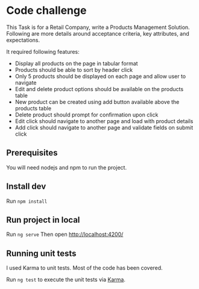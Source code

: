 # Code challenge

This Task is for a Retail Company, write a Products Management Solution. Following are more details around
acceptance criteria, key attributes, and expectations.

It required following features:

- Display all products on the page in tabular format
- Products should be able to sort by header click
- Only 5 products should be displayed on each page and allow user to navigate
- Edit and delete product options should be available on the products table
- New product can be created using add button available above the products table
- Delete product should prompt for confirmation upon click
- Edit click should navigate to another page and load with product details
- Add click should navigate to another page and validate fields on submit click

## Prerequisites

You will need nodejs and npm to run the project.

## Install dev

Run `npm install`

## Run project in local

Run `ng serve`
Then open [http://localhost:4200/](http://localhost:4200/)

## Running unit tests

I used Karma to unit tests. Most of the code has been covered.

Run `ng test` to execute the unit tests via [Karma](https://karma-runner.github.io).
